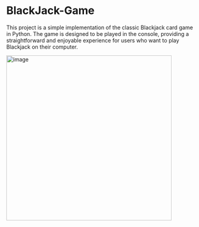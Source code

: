 # BlackJack-Game
This project is a simple implementation of the classic Blackjack card game in Python. The game is designed to be played in the console, providing a straightforward and enjoyable experience for users who want to play Blackjack on their computer.

<img width="434" alt="image" src="https://github.com/Yashcodes04/BlackJack-Game/assets/143002423/3010f08e-98eb-473c-b7e4-bfc418bdc0c1">
